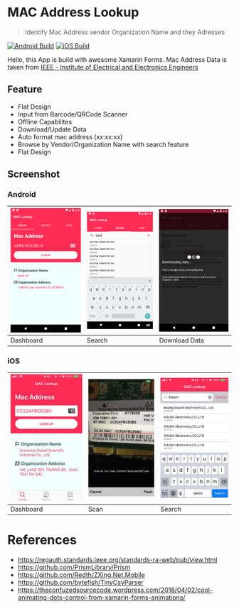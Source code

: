 # MAC Address Lookup
> Identify Mac Address vendor Organization Name and they Adresses


[![Android Build](https://build.appcenter.ms/v0.1/apps/db7621d9-6a02-461d-9d6a-37819de1243b/branches/master/badge)](https://jitpack.io/#agusibrahim/YuuPlayer)
[![iOS Build](https://build.appcenter.ms/v0.1/apps/d727f7c7-b1cb-4f41-b28c-bb4212ae515b/branches/master/badge)](https://appcenter.ms)

Hello, this App is build with awesome Xamarin Forms. Mac Address Data is taken from [IEEE - 
Institute of Electrical and Electronics Engineers](https://en.wikipedia.org/wiki/Institute_of_Electrical_and_Electronics_Engineers)

## Feature
* Flat Design
* Input from Barcode/QRCode Scanner
* Offline Capabilites
* Download/Update Data
* Auto format mac address (xx:xx:xx)
* Browse by Vendor/Organization Name with search feature
* Flat Design

## Screenshot
### Android
<img src="https://github.com/agusibrahim/MacAddr-Lookup/blob/master/media/Screenshot_1525778721.png" width="200"> | <img src="https://github.com/agusibrahim/MacAddr-Lookup/blob/master/media/Screenshot_1525778730.png" width="200"> | <img src="https://github.com/agusibrahim/MacAddr-Lookup/blob/master/media/Screenshot_1525778753.png" width="200">
------------ | ------------- | -------------
Dashboard | Search | Download Data

### iOS
<img src="https://github.com/agusibrahim/MacAddr-Lookup/blob/master/media/photo_2018-05-08_18-26-42.jpg" width="200"> | <img src="https://github.com/agusibrahim/MacAddr-Lookup/blob/master/media/photo_2018-05-08_18-26-43.jpg" width="200"> | <img src="https://github.com/agusibrahim/MacAddr-Lookup/blob/master/media/photo_2018-05-08_18-26-41.jpg" width="200">
------------ | ------------- | -------------
Dashboard | Scan | Search


# References
* https://regauth.standards.ieee.org/standards-ra-web/pub/view.html
* https://github.com/PrismLibrary/Prism
* https://github.com/Redth/ZXing.Net.Mobile
* https://github.com/bytefish/TinyCsvParser
* https://theconfuzedsourcecode.wordpress.com/2018/04/02/cool-animating-dots-control-from-xamarin-forms-animations/